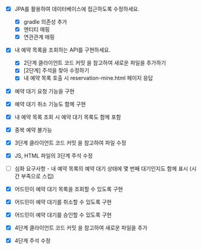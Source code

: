 - [x] JPA를 활용하여 데이터베이스에 접근하도록 수정하세요.
  - [x] gradle 의존성 추가
  - [x] 엔티티 매핑
  - [x] 연관관계 매핑

- [x] 내 예약 목록을 조회하는 API를 구현하세요.
  - [x] 2단계 클라이언트 코드 커밋 을 참고하여 새로운 파일을 추가하기
  - [x] [2단계] 주석을 찾아 수정하기
  - [x] 내 예약 목록 호출 시 reservation-mine.html 페이지 응답

- [x] 예약 대기 요청 기능을 구현
- [x] 예약 대기 취소 기능도 함께 구현
- [x] 내 예약 목록 조회 시 예약 대기 목록도 함께 포함
- [x] 중복 예약 불가능
- [x] 3단계 클라이언트 코드 커밋 을 참고하여 파일 수정
- [x] JS, HTML 파일의 3단계 주석 수정
- [ ] 심화 요구사항 - 내 예약 목록의 예약 대기 상태에 몇 번째 대기인지도 함께 표시 (시간 부족으로 스킵)

- [x] 어드민이 예약 대기 목록을 조회할 수 있도록 구현
- [x] 어드민이 예약 대기를 취소할 수 있도록 구현
- [x] 어드민이 예약 대기를 승인할 수 있도록 구현
- [x] 4단계 클라이언트 코드 커밋 을 참고하여 새로운 파일을 추가 
- [x] 4단계 주석 수정
